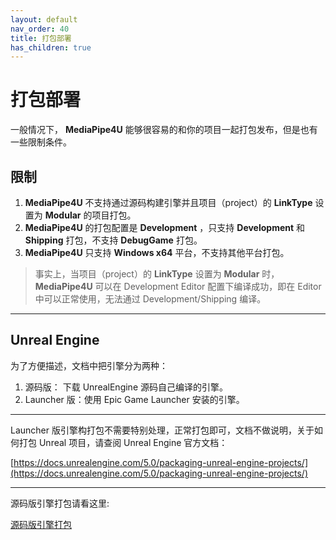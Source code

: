 ```yaml
---
layout: default
nav_order: 40
title: 打包部署
has_children: true
---
```

# 打包部署

一般情况下， **MediaPipe4U** 能够很容易的和你的项目一起打包发布，但是也有一些限制条件。   

## 限制

1. **MediaPipe4U** 不支持通过源码构建引擎并且项目（project）的 **LinkType** 设置为 **Modular** 的项目打包。
2. **MediaPipe4U** 的打包配置是 **Development** ，只支持 **Development** 和 **Shipping** 打包，不支持 **DebugGame** 打包。
3. **MediaPipe4U** 只支持 **Windows x64** 平台，不支持其他平台打包。

> 事实上，当项目（project）的 **LinkType** 设置为 **Modular** 时， **MediaPipe4U** 可以在 Development Editor 配置下编译成功，即在 Editor 中可以正常使用，无法通过 Development/Shipping 编译。   

---   

## Unreal Engine 

为了方便描述，文档中把引擎分为两种：

1. 源码版： 下载 UnrealEngine 源码自己编译的引擎。   
2. Launcher 版：使用 Epic Game Launcher 安装的引擎。
   
---  

Launcher 版引擎构打包不需要特别处理，正常打包即可，文档不做说明，关于如何打包 Unreal 项目，请查阅 Unreal Engine 官方文档：   

[https://docs.unrealengine.com/5.0/packaging-unreal-engine-projects/](https://docs.unrealengine.com/5.0/packaging-unreal-engine-projects/)

--- 

源码版引擎打包请看这里:   

[源码版引擎打包](./source_engine_package.md)
